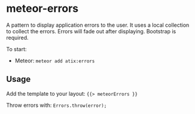 # meteor-errors

A pattern to display application errors to the user. It uses a local collection to collect the errors. Errors will fade out after displaying.
Bootstrap is required.

To start:
* Meteor: `meteor add atix:errors`

## Usage
Add the template to your layout:
`{{> meteorErrors }}`

Throw errors with:
`Errors.throw(error);`

